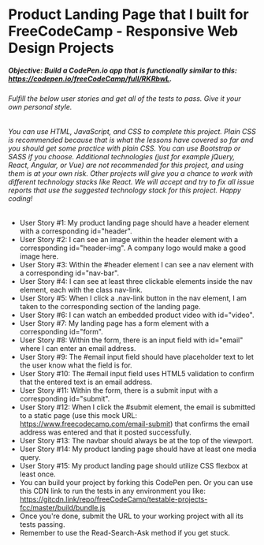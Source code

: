 # Product Landing Page that I built for FreeCodeCamp - Responsive Web Design Projects
##### Objective: Build a CodePen.io app that is functionally similar to this: https://codepen.io/freeCodeCamp/full/RKRbwL.
###### Fulfill the below user stories and get all of the tests to pass. Give it your own personal style.
###### You can use HTML, JavaScript, and CSS to complete this project. Plain CSS is recommended because that is what the lessons have covered so far and you should get some practice with plain CSS. You can use Bootstrap or SASS if you choose. Additional technologies (just for example jQuery, React, Angular, or Vue) are not recommended for this project, and using them is at your own risk. Other projects will give you a chance to work with different technology stacks like React. We will accept and try to fix all issue reports that use the suggested technology stack for this project. Happy coding!
  - User Story #1: My product landing page should have a header element with a corresponding id="header".
  - User Story #2: I can see an image within the header element with a corresponding id="header-img". A company logo would make a good image here.
  - User Story #3: Within the #header element I can see a nav element with a corresponding id="nav-bar".
  - User Story #4: I can see at least three clickable elements inside the nav element, each with the class nav-link.
  - User Story #5: When I click a .nav-link button in the nav element, I am taken to the corresponding section of the landing page.
  - User Story #6: I can watch an embedded product video with id="video".
  - User Story #7: My landing page has a form element with a corresponding id="form".
  - User Story #8: Within the form, there is an input field with id="email" where I can enter an email address.
  - User Story #9: The #email input field should have placeholder text to let the user know what the field is for.
  - User Story #10: The #email input field uses HTML5 validation to confirm that the entered text is an email address.
  - User Story #11: Within the form, there is a submit input with a corresponding id="submit".
  - User Story #12: When I click the #submit element, the email is submitted to a static page (use this mock URL: https://www.freecodecamp.com/email-submit) that confirms the email address was entered and that it posted successfully.
  - User Story #13: The navbar should always be at the top of the viewport.
  - User Story #14: My product landing page should have at least one media query.
  - User Story #15: My product landing page should utilize CSS flexbox at least once.
  - You can build your project by forking this CodePen pen. Or you can use this CDN link to run the tests in any environment you like: https://gitcdn.link/repo/freeCodeCamp/testable-projects-fcc/master/build/bundle.js
  - Once you're done, submit the URL to your working project with all its tests passing.
  - Remember to use the Read-Search-Ask method if you get stuck.
